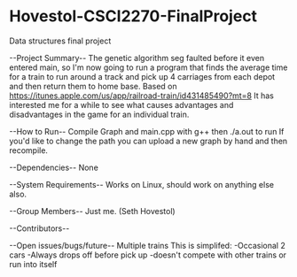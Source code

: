 # Hovestol-CSCI2270-FinalProject
Data structures final project

--Project Summary--
The genetic algorithm seg faulted before it even entered main, so 
I'm now going to run a program that finds the average time for a train 
to run around a track and pick up 4 carriages from each depot and then 
return them to home base. Based on 
https://itunes.apple.com/us/app/railroad-train/id431485490?mt=8 
It has interested me for a while to see what causes advantages and 
disadvantages in the game for an individual train.

--How to Run--
Compile Graph and main.cpp with g++
then ./a.out to run
If you'd like to change the path you can upload a new graph by hand and 
then recompile.


--Dependencies--
None

--System Requirements--
Works on Linux, should work on anything else also.

--Group Members--
Just me. (Seth Hovestol)

--Contributors--

--Open issues/bugs/future--
Multiple trains
This is simplifed:
-Occasional 2 cars
-Always drops off before pick up
-doesn't compete with other trains or run into itself
